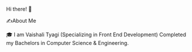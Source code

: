 Hi there! 👋 

✍️About Me

🎓 I am Vaishali Tyagi (Specializing in Front End Development) Completed my Bachelors in Computer Science & Engineering.

